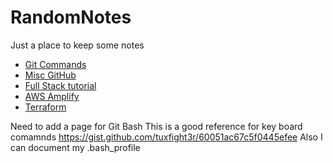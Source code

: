 # RandomNotes
Just a place to keep some notes

* [Git Commands](https://github.com/KidPluto/RandomNotes/blob/main/AllTheNotes/GitCommands.md)
* [Misc GitHub](https://github.com/KidPluto/RandomNotes/blob/main/AllTheNotes/MiscGitHub.md)
* [Full Stack tutorial](https://github.com/KidPluto/RandomNotes/blob/main/AllTheNotes/FullStackTutotial.md)
* [AWS Amplify](https://github.com/KidPluto/RandomNotes/blob/main/AllTheNotes/AwsAmplify.md)
* [Terraform](https://github.com/KidPluto/RandomNotes/blob/main/AllTheNotes/Terraform.md)

Need to add a page for Git Bash
This is a good reference for key board comamnds https://gist.github.com/tuxfight3r/60051ac67c5f0445efee
Also I can document my .bash_profile


